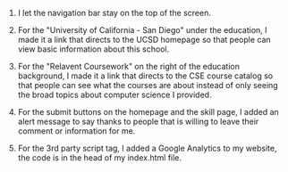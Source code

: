 1. I let the navigation bar stay on the top of the screen.

2. For the "University of California - San Diego" under the education, I made it a link that directs to the UCSD homepage so that people can view basic information about this school.

3. For the "Relavent Coursework" on the right of the education background, I made it a link that directs to the CSE course catalog so that people can see what the courses are about instead of only seeing the broad topics about computer science I provided.

4. For the submit buttons on the homepage and the skill page, I added an alert message to say thanks to people that is willing to leave their comment or information for me. 

5. For the 3rd party script tag, I added a Google Analytics to my website, the code is in the head of my index.html file.
